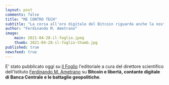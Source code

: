 ```yaml
---
layout: post
comments: false
title: "ME CONTRO TECH"
subtitle: "La corsa all'oro digitale del Bitcoin riguarda anche la nostra libertà"
author: "Ferdinando M. Ametrano"
image:
    main: 2021-04-28-il-foglio.jpeg
    thumb: 2021-04-28-il-foglio-thumb.jpg
published: true
newsfeed: true
---
```


E' stato pubblicato oggi su [Il Foglio](https://www.ilfoglio.it/) l'editoriale a cura del direttore scientifico dell'Istituto [Ferdinando M. Ametrano](http://ametrano.net/) su **Bitcoin e libertà, contante digitale di Banca Centrale e le battaglie geopolitiche**.

